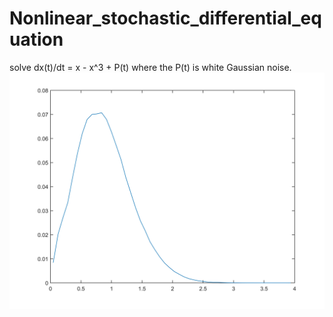 # Nonlinear_stochastic_differential_equation
solve dx(t)/dt = x - x^3 + P(t)
where the P(t) is  white Gaussian noise.
![1](distribution.jpg)